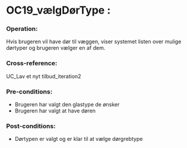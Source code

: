 # OC19_vælgDørType :

### Operation:
Hvis brugeren vil have dør til væggen, viser systemet listen over mulige dørtyper og brugeren vælger en af dem.

### Cross-reference:
UC_Lav et nyt tilbud_iteration2

### Pre-conditions:
- Brugeren har valgt den glastype de ønsker
- Brugeren har valgt at have døren

### Post-conditions:
- Dørtypen er valgt og er klar til at vælge dørgrebtype

